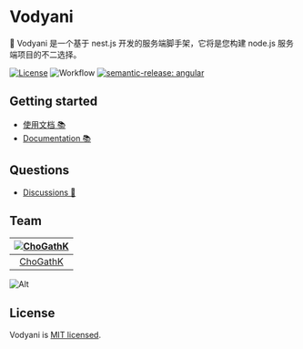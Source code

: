 # Vodyani

🚀 Vodyani 是一个基于 nest.js 开发的服务端脚手架，它将是您构建 node.js 服务端项目的不二选择。

[![License](https://img.shields.io/github/license/vodyani/utils)](LICENSE)
![Workflow](https://github.com/vodyani/utils/actions/workflows/release.yml/badge.svg)
[![semantic-release: angular](https://img.shields.io/badge/semantic--release-angular-e10079?logo=semantic-release)](https://github.com/semantic-release/semantic-release)


## Getting started

- [使用文档 📚](https://vodyani.vercel.app)
- [Documentation 📚](https://vodyani.vercel.app/en)

## Questions

- [Discussions 🧐](https://github.com/vodyani/vodyani/discussions)

## Team

|[![ChoGathK](https://github.com/chogathK.png?size=100)](https://github.com/chogathK)|
|:-:|
|[ChoGathK](https://github.com/chogathK)|

![Alt](https://repobeats.axiom.co/api/embed/ee4523e4e20078ada5c2b86a1c534bddb26f1d3a.svg "Repobeats analytics image")

## License

Vodyani is [MIT licensed](LICENSE).
